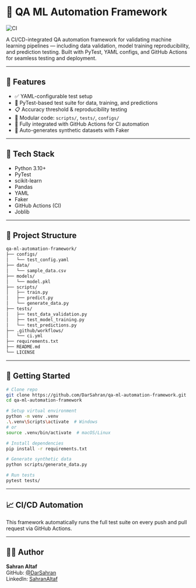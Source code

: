 # 🧲 QA ML Automation Framework

![CI](https://github.com/DarSahran/qa-ml-automation-framework/actions/workflows/ci.yml/badge.svg)

A CI/CD-integrated QA automation framework for validating machine learning pipelines — including data validation, model training reproducibility, and prediction testing. Built with PyTest, YAML configs, and GitHub Actions for seamless testing and deployment.

---

## 📌 Features

- ✅ YAML-configurable test setup
- 🧪 PyTest-based test suite for data, training, and predictions
- 📋 Accuracy threshold & reproducibility testing
- 📁 Modular code: `scripts/`, `tests/`, `configs/`
- 🔀 Fully integrated with GitHub Actions for CI automation
- 💾 Auto-generates synthetic datasets with Faker

---

## 💠 Tech Stack

- Python 3.10+
- PyTest
- scikit-learn
- Pandas
- YAML
- Faker
- GitHub Actions (CI)
- Joblib

---

## 📂 Project Structure

```bash
qa-ml-automation-framework/
├── configs/
│   └── test_config.yaml
├── data/
│   └── sample_data.csv
├── models/
│   └── model.pkl
├── scripts/
│   ├── train.py
│   ├── predict.py
│   └── generate_data.py
├── tests/
│   ├── test_data_validation.py
│   ├── test_model_training.py
│   └── test_predictions.py
├── .github/workflows/
│   └── ci.yml
├── requirements.txt
├── README.md
└── LICENSE
```

---

## 🚀 Getting Started

```bash
# Clone repo
git clone https://github.com/DarSahran/qa-ml-automation-framework.git
cd qa-ml-automation-framework

# Setup virtual environment
python -m venv .venv
.\.venv\Scripts\activate  # Windows
# or
source .venv/bin/activate  # macOS/Linux

# Install dependencies
pip install -r requirements.txt

# Generate synthetic data
python scripts/generate_data.py

# Run tests
pytest tests/
```

---

## 📈 CI/CD Automation

This framework automatically runs the full test suite on every push and pull request via GitHub Actions.

---

## 👨‍💻 Author

**Sahran Altaf**  
GitHub: [@DarSahran](https://github.com/DarSahran)  
LinkedIn: [SahranAltaf](https://www.linkedin.com/in/SahranAltaf)
